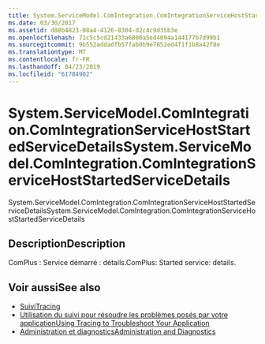 ```yaml
---
title: System.ServiceModel.ComIntegration.ComIntegrationServiceHostStartedServiceDetails
ms.date: 03/30/2017
ms.assetid: d88b4823-08a4-4126-8304-d2c4c9d35b3e
ms.openlocfilehash: 71c5c5cd21433a6806a5ed4094a144177b7d99b1
ms.sourcegitcommit: 9b552addadfb57fab0b9e7852ed4f1f1b8a42f8e
ms.translationtype: MT
ms.contentlocale: fr-FR
ms.lasthandoff: 04/23/2019
ms.locfileid: "61784902"
---
```

# <a name="systemservicemodelcomintegrationcomintegrationservicehoststartedservicedetails"></a><span data-ttu-id="bfc99-102">System.ServiceModel.ComIntegration.ComIntegrationServiceHostStartedServiceDetails</span><span class="sxs-lookup"><span data-stu-id="bfc99-102">System.ServiceModel.ComIntegration.ComIntegrationServiceHostStartedServiceDetails</span></span>
<span data-ttu-id="bfc99-103">System.ServiceModel.ComIntegration.ComIntegrationServiceHostStartedServiceDetails</span><span class="sxs-lookup"><span data-stu-id="bfc99-103">System.ServiceModel.ComIntegration.ComIntegrationServiceHostStartedServiceDetails</span></span>  
  
## <a name="description"></a><span data-ttu-id="bfc99-104">Description</span><span class="sxs-lookup"><span data-stu-id="bfc99-104">Description</span></span>  
 <span data-ttu-id="bfc99-105">ComPlus : Service démarré : détails.</span><span class="sxs-lookup"><span data-stu-id="bfc99-105">ComPlus: Started service: details.</span></span>  
  
## <a name="see-also"></a><span data-ttu-id="bfc99-106">Voir aussi</span><span class="sxs-lookup"><span data-stu-id="bfc99-106">See also</span></span>

- [<span data-ttu-id="bfc99-107">Suivi</span><span class="sxs-lookup"><span data-stu-id="bfc99-107">Tracing</span></span>](../../../../../docs/framework/wcf/diagnostics/tracing/index.md)
- [<span data-ttu-id="bfc99-108">Utilisation du suivi pour résoudre les problèmes posés par votre application</span><span class="sxs-lookup"><span data-stu-id="bfc99-108">Using Tracing to Troubleshoot Your Application</span></span>](../../../../../docs/framework/wcf/diagnostics/tracing/using-tracing-to-troubleshoot-your-application.md)
- [<span data-ttu-id="bfc99-109">Administration et diagnostics</span><span class="sxs-lookup"><span data-stu-id="bfc99-109">Administration and Diagnostics</span></span>](../../../../../docs/framework/wcf/diagnostics/index.md)
